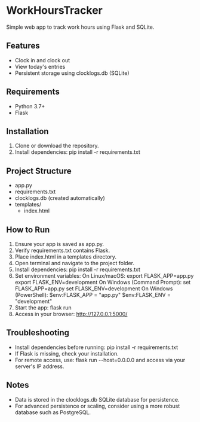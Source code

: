 # WorkHoursTracker

Simple web app to track work hours using Flask and SQLite.

## Features

- Clock in and clock out
- View today's entries
- Persistent storage using clocklogs.db (SQLite)

## Requirements

- Python 3.7+
- Flask

## Installation

1. Clone or download the repository.
2. Install dependencies:
   pip install -r requirements.txt

## Project Structure

- app.py
- requirements.txt
- clocklogs.db (created automatically)
- templates/
  - index.html

## How to Run

1. Ensure your app is saved as app.py.
2. Verify requirements.txt contains Flask.
3. Place index.html in a templates directory.
4. Open terminal and navigate to the project folder.
5. Install dependencies:
   pip install -r requirements.txt
6. Set environment variables:
   On Linux/macOS:
     export FLASK_APP=app.py
     export FLASK_ENV=development
   On Windows (Command Prompt):
     set FLASK_APP=app.py
     set FLASK_ENV=development
   On Windows (PowerShell):
     $env:FLASK_APP = "app.py"
     $env:FLASK_ENV = "development"
7. Start the app:
   flask run
8. Access in your browser:
   http://127.0.0.1:5000/

## Troubleshooting

- Install dependencies before running:
  pip install -r requirements.txt
- If Flask is missing, check your installation.
- For remote access, use:
  flask run --host=0.0.0.0
  and access via your server's IP address.
## Notes

- Data is stored in the clocklogs.db SQLite database for persistence.
- For advanced persistence or scaling, consider using a more robust database such as PostgreSQL.
